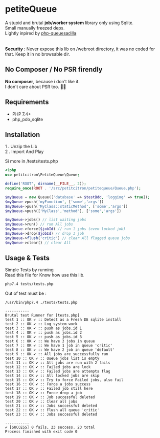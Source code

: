 
# petiteQueue

A stupid and brutal **job/worker system** library only using Sqlite.<br>
Small manually freezed deps. <br>
Lightly inpired by <a href="https://github.com/josegonzalez/php-queuesadilla">php-queuesadilla</a><br><br>
<br>
**Security** : Never expose this lib on /webroot directory, it was no coded for that. Keep it in no browsable dir.

## No Composer / No PSR firendly

**No composer**, because i don't like it.<br>
I don't care about PSR too.  🤷‍♂️ 


## Requirements

- PHP 7.4+
- php_pdo_sqlite

## Installation


1  . Unzip the Lib <br>
2  . Import And Play

Si more in /tests/tests.php

```php
<?php
use petitcitron\PetiteQueue\Queue;

define('ROOT', dirname(__FILE__, 2));
require_once(ROOT . '/src/petitcitron/petitequeue/Queue.php');

$myQueue = new Queue(['database' => $testBdd, 'logging' => true]);
$myQueue->push('myFunction', ['some','args'])
$myQueue->push('MyClass::staticMethod', ['some','args'])
$myQueue->push(['MyClass','method'], ['some','args'])

$myQueue->jobs() // list waiting jobs
$myQueue->run() // run All jobs
$myQueue->force($jobId) // run 1 jobs (even locked job)
$myQueue->drop($jobId) // drop 1 job
$myQueue->flush('critic') // clear All flagged queue jobs
$myQueue->clear() // clear All
```

## Usage & Tests


Simple Tests by running <br>
Read this file for Know how use this lib.

```sh
php7.4 tests/tests.php
```

Out of test must be :

```log
/usr/bin/php7.4 ./tests/tests.php

-----------
Brutal test Runner for [tests.php]
test 1 :: OK ✔ :: Detect as a Fresh DB sqlite install
test 2 :: OK ✔ :: Log system work
test 3 :: OK ✔ :: push as jobs.id 1
test 4 :: OK ✔ :: push as jobs.id 2
test 5 :: OK ✔ :: push as jobs.id 3
test 6 :: OK ✔ :: We have 3 jobs in queue
test 7 :: OK ✔ :: We have 1 job in queue 'critic'
test 8 :: OK ✔ :: We have 2 job in queue 'default'
test 9 :: OK ✔ :: All jobs are successfully run
test 10 :: OK ✔ :: Queue jobs list is empty
test 11 :: OK ✔ :: All jobs are run with 2 fails
test 12 :: OK ✔ :: Failed jobs are lock
test 13 :: OK ✔ :: Failed jobs are attempts flag
test 14 :: OK ✔ :: All locked jobs are skip
test 15 :: OK ✔ :: Try to force Failed jobs, also fail
test 16 :: OK ✔ :: Force a jobs success
test 17 :: OK ✔ :: Failed job still here
test 18 :: OK ✔ :: Force drop a job
test 19 :: OK ✔ :: Job successful deleted
test 20 :: OK ✔ :: Clear all jobs
test 21 :: OK ✔ :: Jobs successful deleted
test 22 :: OK ✔ :: Flush all queue 'critic'
test 23 :: OK ✔ :: Jobs successful deleted

-----------
✔ [SUCCESS] 0 fails, 23 success, 23 total 
Process finished with exit code 0
```